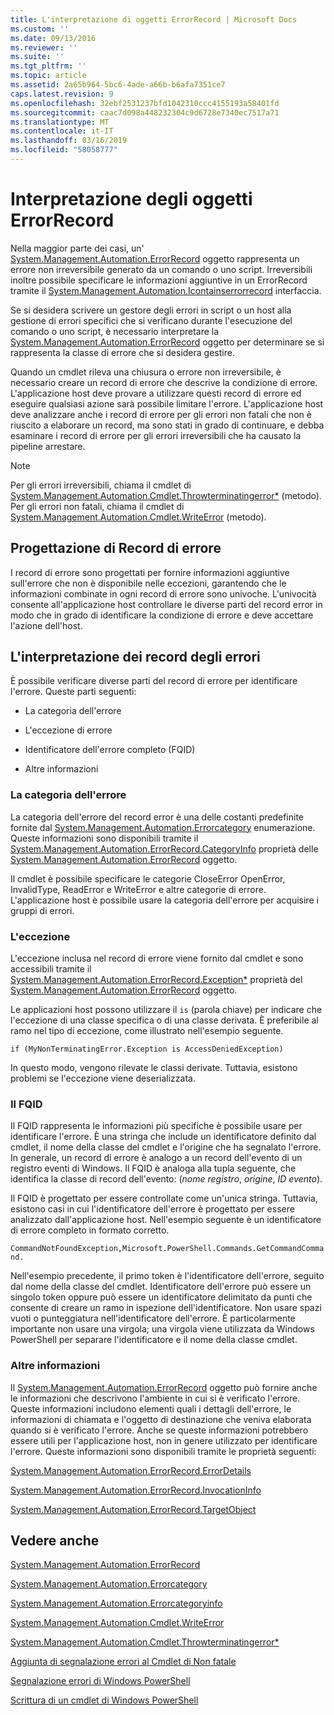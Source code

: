 ```yaml
---
title: L'interpretazione di oggetti ErrorRecord | Microsoft Docs
ms.custom: ''
ms.date: 09/13/2016
ms.reviewer: ''
ms.suite: ''
ms.tgt_pltfrm: ''
ms.topic: article
ms.assetid: 2a65b964-5bc6-4ade-a66b-b6afa7351ce7
caps.latest.revision: 9
ms.openlocfilehash: 32ebf2531237bfd1042310ccc4155193a58401fd
ms.sourcegitcommit: caac7d098a448232304c9d6728e7340ec7517a71
ms.translationtype: MT
ms.contentlocale: it-IT
ms.lasthandoff: 03/16/2019
ms.locfileid: "58058777"
---
```

# <a name="interpreting-errorrecord-objects"></a>Interpretazione degli oggetti ErrorRecord

Nella maggior parte dei casi, un' [System.Management.Automation.ErrorRecord](/dotnet/api/System.Management.Automation.ErrorRecord) oggetto rappresenta un errore non irreversibile generato da un comando o uno script. Irreversibili inoltre possibile specificare le informazioni aggiuntive in un ErrorRecord tramite il [System.Management.Automation.Icontainserrorrecord](/dotnet/api/System.Management.Automation.IContainsErrorRecord) interfaccia.

Se si desidera scrivere un gestore degli errori in script o un host alla gestione di errori specifici che si verificano durante l'esecuzione del comando o uno script, è necessario interpretare la [System.Management.Automation.ErrorRecord](/dotnet/api/System.Management.Automation.ErrorRecord) oggetto per determinare se si rappresenta la classe di errore che si desidera gestire.

Quando un cmdlet rileva una chiusura o errore non irreversibile, è necessario creare un record di errore che descrive la condizione di errore. L'applicazione host deve provare a utilizzare questi record di errore ed eseguire qualsiasi azione sarà possibile limitare l'errore. L'applicazione host deve analizzare anche i record di errore per gli errori non fatali che non è riuscito a elaborare un record, ma sono stati in grado di continuare, e debba esaminare i record di errore per gli errori irreversibili che ha causato la pipeline arrestare.

> [!NOTE]
> Per gli errori irreversibili, chiama il cmdlet di [System.Management.Automation.Cmdlet.Throwterminatingerror*](/dotnet/api/System.Management.Automation.Cmdlet.ThrowTerminatingError) (metodo). Per gli errori non fatali, chiama il cmdlet di [System.Management.Automation.Cmdlet.WriteError](/dotnet/api/System.Management.Automation.Cmdlet.WriteError) (metodo).

## <a name="error-record-design"></a>Progettazione di Record di errore

I record di errore sono progettati per fornire informazioni aggiuntive sull'errore che non è disponibile nelle eccezioni, garantendo che le informazioni combinate in ogni record di errore sono univoche. L'univocità consente all'applicazione host controllare le diverse parti del record error in modo che in grado di identificare la condizione di errore e deve accettare l'azione dell'host.

## <a name="interpreting-error-records"></a>L'interpretazione dei record degli errori

È possibile verificare diverse parti del record di errore per identificare l'errore. Queste parti seguenti:

- La categoria dell'errore

- L'eccezione di errore

- Identificatore dell'errore completo (FQID)

- Altre informazioni

### <a name="the-error-category"></a>La categoria dell'errore

La categoria dell'errore del record error è una delle costanti predefinite fornite dal [System.Management.Automation.Errorcategory](/dotnet/api/System.Management.Automation.ErrorCategory) enumerazione. Queste informazioni sono disponibili tramite il [System.Management.Automation.ErrorRecord.CategoryInfo](/dotnet/api/System.Management.Automation.ErrorRecord.CategoryInfo) proprietà delle [System.Management.Automation.ErrorRecord](/dotnet/api/System.Management.Automation.ErrorRecord) oggetto.

Il cmdlet è possibile specificare le categorie CloseError OpenError, InvalidType, ReadError e WriteError e altre categorie di errore. L'applicazione host è possibile usare la categoria dell'errore per acquisire i gruppi di errori.

### <a name="the-exception"></a>L'eccezione

L'eccezione inclusa nel record di errore viene fornito dal cmdlet e sono accessibili tramite il [System.Management.Automation.ErrorRecord.Exception*](/dotnet/api/System.Management.Automation.ErrorRecord.Exception) proprietà del [ System.Management.Automation.ErrorRecord](/dotnet/api/System.Management.Automation.ErrorRecord) oggetto.

Le applicazioni host possono utilizzare il `is` (parola chiave) per indicare che l'eccezione di una classe specifica o di una classe derivata. È preferibile al ramo nel tipo di eccezione, come illustrato nell'esempio seguente.

`if (MyNonTerminatingError.Exception is AccessDeniedException)`

In questo modo, vengono rilevate le classi derivate. Tuttavia, esistono problemi se l'eccezione viene deserializzata.

### <a name="the-fqid"></a>Il FQID

Il FQID rappresenta le informazioni più specifiche è possibile usare per identificare l'errore. È una stringa che include un identificatore definito dal cmdlet, il nome della classe del cmdlet e l'origine che ha segnalato l'errore. In generale, un record di errore è analogo a un record dell'evento di un registro eventi di Windows. Il FQID è analoga alla tupla seguente, che identifica la classe di record dell'evento: (*nome registro*, *origine*, *ID evento*).

Il FQID è progettato per essere controllate come un'unica stringa. Tuttavia, esistono casi in cui l'identificatore dell'errore è progettato per essere analizzato dall'applicazione host. Nell'esempio seguente è un identificatore di errore completo in formato corretto.

`CommandNotFoundException,Microsoft.PowerShell.Commands.GetCommandCommand.`

Nell'esempio precedente, il primo token è l'identificatore dell'errore, seguito dal nome della classe del cmdlet. Identificatore dell'errore può essere un singolo token oppure può essere un identificatore delimitato da punti che consente di creare un ramo in ispezione dell'identificatore. Non usare spazi vuoti o punteggiatura nell'identificatore dell'errore. È particolarmente importante non usare una virgola; una virgola viene utilizzata da Windows PowerShell per separare l'identificatore e il nome della classe cmdlet.

### <a name="other-information"></a>Altre informazioni

Il [System.Management.Automation.ErrorRecord](/dotnet/api/System.Management.Automation.ErrorRecord) oggetto può fornire anche le informazioni che descrivono l'ambiente in cui si è verificato l'errore. Queste informazioni includono elementi quali i dettagli dell'errore, le informazioni di chiamata e l'oggetto di destinazione che veniva elaborata quando si è verificato l'errore. Anche se queste informazioni potrebbero essere utili per l'applicazione host, non in genere utilizzato per identificare l'errore. Queste informazioni sono disponibili tramite le proprietà seguenti:

[System.Management.Automation.ErrorRecord.ErrorDetails](/dotnet/api/System.Management.Automation.ErrorRecord.ErrorDetails)

[System.Management.Automation.ErrorRecord.InvocationInfo](/dotnet/api/System.Management.Automation.ErrorRecord.InvocationInfo)

[System.Management.Automation.ErrorRecord.TargetObject](/dotnet/api/System.Management.Automation.ErrorRecord.TargetObject)

## <a name="see-also"></a>Vedere anche

[System.Management.Automation.ErrorRecord](/dotnet/api/System.Management.Automation.ErrorRecord)

[System.Management.Automation.Errorcategory](/dotnet/api/System.Management.Automation.ErrorCategory)

[System.Management.Automation.Errorcategoryinfo](/dotnet/api/System.Management.Automation.ErrorCategoryInfo)

[System.Management.Automation.Cmdlet.WriteError](/dotnet/api/System.Management.Automation.Cmdlet.WriteError)

[System.Management.Automation.Cmdlet.Throwterminatingerror*](/dotnet/api/System.Management.Automation.Cmdlet.ThrowTerminatingError)

[Aggiunta di segnalazione errori al Cmdlet di Non fatale](./adding-non-terminating-error-reporting-to-your-cmdlet.md)

[Segnalazione errori di Windows PowerShell](./error-reporting-concepts.md)

[Scrittura di un cmdlet di Windows PowerShell](./writing-a-windows-powershell-cmdlet.md)
